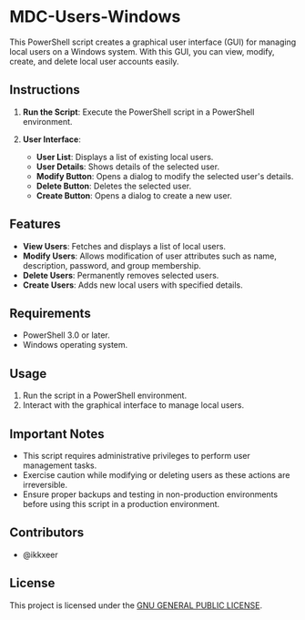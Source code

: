 # MDC-Users-Windows
This PowerShell script creates a graphical user interface (GUI) for managing local users on a Windows system. With this GUI, you can view, modify, create, and delete local user accounts easily.

## Instructions

1. **Run the Script**: Execute the PowerShell script in a PowerShell environment.

2. **User Interface**:
   - **User List**: Displays a list of existing local users.
   - **User Details**: Shows details of the selected user.
   - **Modify Button**: Opens a dialog to modify the selected user's details.
   - **Delete Button**: Deletes the selected user.
   - **Create Button**: Opens a dialog to create a new user.

## Features

- **View Users**: Fetches and displays a list of local users.
- **Modify Users**: Allows modification of user attributes such as name, description, password, and group membership.
- **Delete Users**: Permanently removes selected users.
- **Create Users**: Adds new local users with specified details.

## Requirements

- PowerShell 3.0 or later.
- Windows operating system.

## Usage

1. Run the script in a PowerShell environment.
2. Interact with the graphical interface to manage local users.

## Important Notes

- This script requires administrative privileges to perform user management tasks.
- Exercise caution while modifying or deleting users as these actions are irreversible.
- Ensure proper backups and testing in non-production environments before using this script in a production environment.

## Contributors

- @ikkxeer

## License

This project is licensed under the [GNU GENERAL PUBLIC LICENSE](LICENSE).
